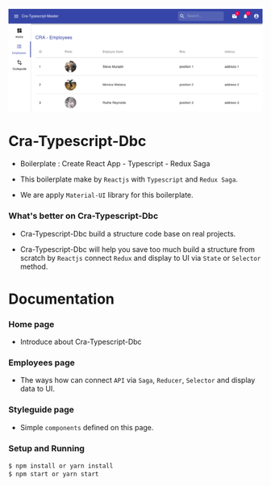 ![alt text](https://github.com/chieuduong/cra-typescript-dbc/blob/master/cra-typescript-dbc.png)


# Cra-Typescript-Dbc


* Boilerplate : Create React App - Typescript - Redux Saga

* This boilerplate make by `Reactjs` with `Typescript` and `Redux Saga`.

* We are apply `Material-UI` library for this boilerplate.

### What's better on Cra-Typescript-Dbc

* Cra-Typescript-Dbc build a structure code base on real projects.

* Cra-Typescript-Dbc will help you save too much build a structure from scratch by `Reactjs` connect `Redux` and display to UI via `State` or `Selector` method.


# Documentation

### Home page

* Introduce about Cra-Typescript-Dbc

### Employees page

* The ways how can connect `API` via `Saga`, `Reducer`, `Selector` and display data to UI.

### Styleguide page

* Simple `components` defined on this page.

### Setup and Running

```
$ npm install or yarn install
$ npm start or yarn start
```
